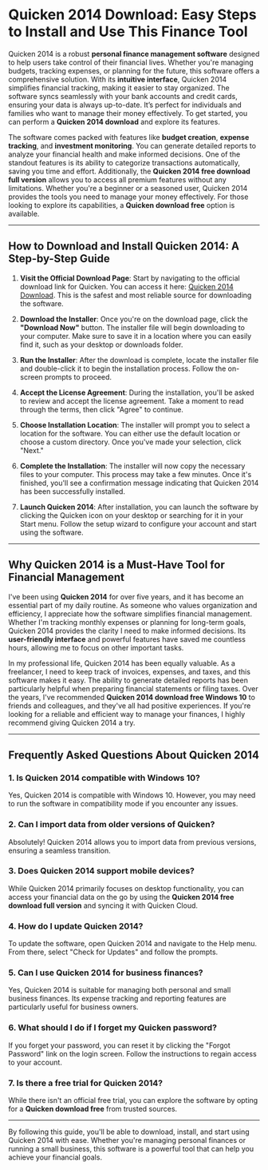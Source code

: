 # Quicken 2014 Download: Easy Steps to Install and Use This Finance Tool

Quicken 2014 is a robust **personal finance management software** designed to help users take control of their financial lives. Whether you're managing budgets, tracking expenses, or planning for the future, this software offers a comprehensive solution. With its **intuitive interface**, Quicken 2014 simplifies financial tracking, making it easier to stay organized. The software syncs seamlessly with your bank accounts and credit cards, ensuring your data is always up-to-date. It’s perfect for individuals and families who want to manage their money effectively. To get started, you can perform a **Quicken 2014 download** and explore its features.

The software comes packed with features like **budget creation**, **expense tracking**, and **investment monitoring**. You can generate detailed reports to analyze your financial health and make informed decisions. One of the standout features is its ability to categorize transactions automatically, saving you time and effort. Additionally, the **Quicken 2014 free download full version** allows you to access all premium features without any limitations. Whether you're a beginner or a seasoned user, Quicken 2014 provides the tools you need to manage your money effectively. For those looking to explore its capabilities, a **Quicken download free** option is available.

---

## How to Download and Install Quicken 2014: A Step-by-Step Guide

1. **Visit the Official Download Page**: Start by navigating to the official download link for Quicken. You can access it here: [Quicken 2014 Download](https://polysoft.org). This is the safest and most reliable source for downloading the software.

2. **Download the Installer**: Once you're on the download page, click the **"Download Now"** button. The installer file will begin downloading to your computer. Make sure to save it in a location where you can easily find it, such as your desktop or downloads folder.

3. **Run the Installer**: After the download is complete, locate the installer file and double-click it to begin the installation process. Follow the on-screen prompts to proceed.

4. **Accept the License Agreement**: During the installation, you'll be asked to review and accept the license agreement. Take a moment to read through the terms, then click "Agree" to continue.

5. **Choose Installation Location**: The installer will prompt you to select a location for the software. You can either use the default location or choose a custom directory. Once you've made your selection, click "Next."

6. **Complete the Installation**: The installer will now copy the necessary files to your computer. This process may take a few minutes. Once it's finished, you'll see a confirmation message indicating that Quicken 2014 has been successfully installed.

7. **Launch Quicken 2014**: After installation, you can launch the software by clicking the Quicken icon on your desktop or searching for it in your Start menu. Follow the setup wizard to configure your account and start using the software.

---

## Why Quicken 2014 is a Must-Have Tool for Financial Management

I've been using **Quicken 2014** for over five years, and it has become an essential part of my daily routine. As someone who values organization and efficiency, I appreciate how the software simplifies financial management. Whether I'm tracking monthly expenses or planning for long-term goals, Quicken 2014 provides the clarity I need to make informed decisions. Its **user-friendly interface** and powerful features have saved me countless hours, allowing me to focus on other important tasks.

In my professional life, Quicken 2014 has been equally valuable. As a freelancer, I need to keep track of invoices, expenses, and taxes, and this software makes it easy. The ability to generate detailed reports has been particularly helpful when preparing financial statements or filing taxes. Over the years, I've recommended **Quicken 2014 download free Windows 10** to friends and colleagues, and they've all had positive experiences. If you're looking for a reliable and efficient way to manage your finances, I highly recommend giving Quicken 2014 a try.

---

## Frequently Asked Questions About Quicken 2014

### 1. **Is Quicken 2014 compatible with Windows 10?**
Yes, Quicken 2014 is compatible with Windows 10. However, you may need to run the software in compatibility mode if you encounter any issues.

### 2. **Can I import data from older versions of Quicken?**
Absolutely! Quicken 2014 allows you to import data from previous versions, ensuring a seamless transition.

### 3. **Does Quicken 2014 support mobile devices?**
While Quicken 2014 primarily focuses on desktop functionality, you can access your financial data on the go by using the **Quicken 2014 free download full version** and syncing it with Quicken Cloud.

### 4. **How do I update Quicken 2014?**
To update the software, open Quicken 2014 and navigate to the Help menu. From there, select "Check for Updates" and follow the prompts.

### 5. **Can I use Quicken 2014 for business finances?**
Yes, Quicken 2014 is suitable for managing both personal and small business finances. Its expense tracking and reporting features are particularly useful for business owners.

### 6. **What should I do if I forget my Quicken password?**
If you forget your password, you can reset it by clicking the "Forgot Password" link on the login screen. Follow the instructions to regain access to your account.

### 7. **Is there a free trial for Quicken 2014?**
While there isn't an official free trial, you can explore the software by opting for a **Quicken download free** from trusted sources.

---

By following this guide, you'll be able to download, install, and start using Quicken 2014 with ease. Whether you're managing personal finances or running a small business, this software is a powerful tool that can help you achieve your financial goals.
